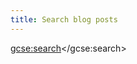 ```yaml
---
title: Search blog posts
---
```


<div>

<!-- Google search engine code. -->
<script>
  (function() {
    var cx = '018012119986351016929:gwgy8z0w9zc';
    var gcse = document.createElement('script');
    gcse.type = 'text/javascript';
    gcse.async = true;
    gcse.src = 'https://cse.google.com/cse.js?cx=' + cx;
    var s = document.getElementsByTagName('script')[0];
    s.parentNode.insertBefore(gcse, s);
  })();
</script>
<gcse:search></gcse:search>

</div>